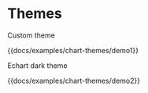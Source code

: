 # Themes

Custom theme

{{docs/examples/chart-themes/demo1}}

Echart dark theme

{{docs/examples/chart-themes/demo2}}
